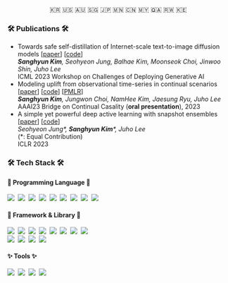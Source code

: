 <p align="center">🇰🇷 🇺🇸 🇦🇺 🇸🇬 🇯🇵 🇲🇳 🇨🇳 🇲🇾 🇶🇦 🇷🇼 🇰🇪</p>

<h3 align="left">🛠 Publications 🛠</h3>

<ul>
  <li>Towards safe self-distillation of Internet-scale text-to-image diffusion models [<a href="https://arxiv.org/abs/2307.05977">paper</a>] [<a href="https://github.com/nannullna/safe-diffusion">code</a>]</br>
  <i><b>Sanghyun Kim</b>, Seohyeon Jung, Balhae Kim, Moonseok Choi, Jinwoo Shin, Juho Lee</i></br>
  ICML 2023 Workshop on Challenges of Deploying Generative AI</li>
  
  <li>Modeling uplift from observational time-series in continual scenarios [<a href="https://openreview.net/forum?id=pKyB5wMnTiy">paper</a>] [<a href="https://github.com/nannullna/ts4uplift">code</a>] [<a href="https://proceedings.mlr.press/v208/kim23a.html">PMLR</a>] </br>
  <i><b>Sanghyun Kim</b>, Jungwon Choi, NamHee Kim, Jaesung Ryu, Juho Lee</i></br>
  AAAI23 Bridge on Continual Casality (<b>oral presentation</b>), 2023</li>

  <li>A simple yet powerful deep active learning with snapshot ensembles [<a href="https://openreview.net/forum?id=IVESH65r0Ar">paper</a>] [<a href="https://github.com/nannullna/snapshot-al">code</a>]</br>
  <i>Seohyeon Jung*, <b>Sanghyun Kim</b>*, Juho Lee</i></br>
  (*: Equal Contribution)</br>
  ICLR 2023</li>
  
</ul>


<h3 align="left">🛠 Tech Stack 🛠</h3>

<h4 align="left">👾 Programming Language 👾</h4>

<p align="left">
  <img src="https://img.shields.io/badge/Python-3766AB?style=flat-square&logo=Python&logoColor=white"/></a>&nbsp 
  <img src="https://img.shields.io/badge/R-276DC3?style=flat-square&logo=R&logoColor=white"/></a>&nbsp 
  <img src="https://img.shields.io/badge/C++-00599C?style=flat-square&logo=C%2B%2B&logoColor=white"/></a>&nbsp 
  <img src="https://img.shields.io/badge/C-A8B9CC?style=flat-square&logo=C&logoColor=white"/></a>&nbsp 
  <img src="https://img.shields.io/badge/Java-007396?style=flat-square&logo=Java&logoColor=white"/></a>&nbsp 
  <img src="https://img.shields.io/badge/Javascript-F7DF1E?style=flat-square&logo=javascript&logoColor=white"/></a>&nbsp 
  <img src="https://img.shields.io/badge/CSS-1572B6?style=flat-square&logo=css3&logoColor=white"/></a>&nbsp 
  <img src="https://img.shields.io/badge/Swift-F05138?style=flat-square&logo=swift&logoColor=white"/></a>&nbsp 
  <img src="https://img.shields.io/badge/CUDA C++-76B900?style=flat-square&logo=nvidia&logoColor=white"/></a>&nbsp 
</p>

<h4 align="left">🧠 Framework & Library 🧠</h4>

<p align="left">
  <img src="https://img.shields.io/badge/NumPy-013243?style=flat-square&logo=NumPy&logoColor=white"/></a>&nbsp 
  <img src="https://img.shields.io/badge/Pandas-150458?style=flat-square&logo=Pandas&logoColor=white"/></a>&nbsp 
  <img src="https://img.shields.io/badge/matplotlib-11557c?style=flat-square"/></a>&nbsp 
  <img src="https://img.shields.io/badge/Plotly-3F4F75?style=flat-square&logo=Plotly&logoColor=white"/></a>&nbsp 
  <img src="https://img.shields.io/badge/scikit--learn-F7931E?style=flat-square&logo=scikitlearn&logoColor=white"/></a>&nbsp 
  <img src="https://img.shields.io/badge/PyTorch-EE4C2C?style=flat-square&logo=pytorch&logoColor=white"/></a>&nbsp 
  <img src="https://img.shields.io/badge/PyTorch Lightning-792EE5?style=flat-square&logo=pytorchlightning&logoColor=white"/></a>&nbsp 
  <img src="https://img.shields.io/badge/TensorFlow-FF6F00?style=flat-square&logo=tensorflow&logoColor=white"/></a>&nbsp 
  <br>
  <img src="https://img.shields.io/badge/Docker-2496ED?style=flat-square&logo=docker&logoColor=white"/></a>&nbsp 
  <img src="https://img.shields.io/badge/Mysql-E6B91E?style=flat-square&logo=MySql&logoColor=white"/></a>&nbsp 
  <img src="https://img.shields.io/badge/aws-333664?style=flat-square&logo=amazon-aws&logoColor=white"/></a>&nbsp 
  <img src="https://img.shields.io/badge/elasticsearch-005571?style=flat-square&logo=elasticsearch&logoColor=white"/></a>&nbsp 
</p>

<h4 align="left">✨ Tools ✨</h4>

<p align="left">
  <img src="https://img.shields.io/badge/Photoshop-31A8FF?style=flat-square&logo=adobephotoshop&logoColor=white"/></a>&nbsp 
  <img src="https://img.shields.io/badge/Illustrator-FF9A00?style=flat-square&logo=adobeillustrator&logoColor=white"/></a>&nbsp 
  <img src="https://img.shields.io/badge/Premiere Pro-9999FF?style=flat-square&logo=adobepremierepro&logoColor=white"/></a>&nbsp 
  <img src="https://img.shields.io/badge/Final Cut Pro X-000000?style=flat-square&logo=apple&logoColor=white"/></a>&nbsp 
</p>

<!--
**nannullna/nannullna** is a ✨ _special_ ✨ repository because its `README.md` (this file) appears on your GitHub profile.


<!--
**nannullna/nannullna** is a ✨ _special_ ✨ repository because its `README.md` (this file) appears on your GitHub profile.

Here are some ideas to get you started:

- 🔭 I’m currently working on ...
- 🌱 I’m currently learning ...
- 👯 I’m looking to collaborate on ...
- 🤔 I’m looking for help with ...
- 💬 Ask me about ...
- 📫 How to reach me: ...
- 😄 Pronouns: ...
- ⚡ Fun fact: ...
-->
